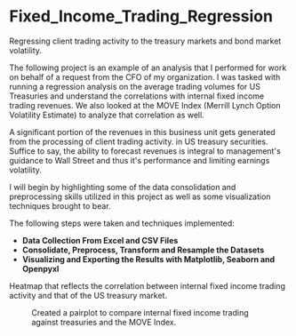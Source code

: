 # Fixed_Income_Trading_Regression

<!-- wp:paragraph -->
<p>Regressing client trading activity to the treasury markets and bond market volatility.</p>
<!-- /wp:paragraph -->

<!-- wp:paragraph -->
<p>The following project is an example of an analysis that I performed for work on behalf of a request from the CFO of my organization.   I was tasked with running a regression analysis on the average trading volumes for US Treasuries and understand the correlations with internal fixed income trading revenues.  We also looked at the MOVE Index (Merrill Lynch Option Volatility Estimate) to analyze that correlation as well.</p>
<!-- /wp:paragraph -->

<!-- wp:paragraph -->
<p>A significant portion of the revenues in this business unit gets generated from the processing of client trading activity. in US treasury securities. Suffice to say, the ability to forecast revenues is integral to management's guidance to Wall Street and thus it's performance and limiting earnings volatility.  </p>
<!-- /wp:paragraph -->

<!-- wp:paragraph -->
<p>I will begin by highlighting some of the data consolidation and preprocessing skills utilized in this project as well as some  visualization techniques brought to bear.  </p>
<!-- /wp:paragraph -->

<!-- wp:paragraph -->
<p>The following steps were taken and techniques implemented:</p>
<!-- /wp:paragraph -->

<!-- wp:list -->
<ul><li><strong>Data Collection From Excel and CSV Files</strong></li><li><strong>Consolidate, Preprocess, Transform and Resample the Datasets</strong></li><li><strong>Visualizing and Exporting the Results with Matplotlib, Seaborn and Openpyxl</strong></li></ul>
<!-- /wp:list -->

<!-- wp:paragraph -->
<p>Heatmap that reflects the correlation between internal fixed income trading activity and that of the US treasury market.</p>
<!-- /wp:paragraph -->

<!-- wp:paragraph -->
<p></p>
<!-- /wp:paragraph -->

<!-- wp:image {"id":178,"sizeSlug":"large","className":"is-style-default"} -->
<figure class="wp-block-image size-large is-style-default"><img src="https://gregjasonroberts.files.wordpress.com/2020/08/image-3.png?w=520" alt="" class="wp-image-178"/><figcaption>Created a pairplot to compare internal fixed income trading against treasuries and the MOVE Index.</figcaption></figure>
<!-- /wp:image -->
